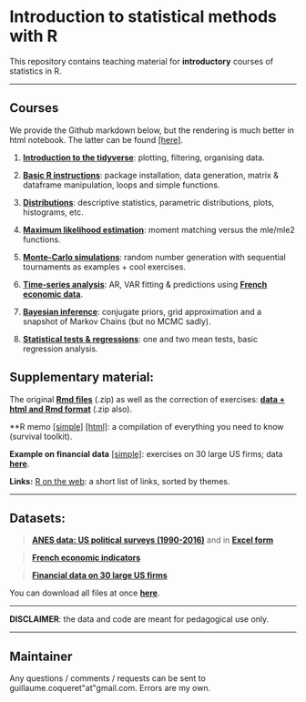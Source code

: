 Introduction to statistical methods with R
================
This repository contains teaching material for **introductory** courses of statistics in R.

------------------------------------------------------------------------


Courses
----

We provide the Github markdown below, but the rendering is much better in html notebook. The latter can be found  [[here]](https://www.gcoqueret.com/rstats.html).

1.  [**Introduction to the tidyverse**](https://github.com/shokru/rstats/blob/master/pages/S1_tidyverse.md): plotting, filtering, organising data.

2.   [**Basic R instructions**](https://github.com/shokru/rstats/blob/master/pages/S2_Basics.md): package installation, data generation, matrix & dataframe manipulation, loops and simple functions.

3.   [**Distributions**](https://github.com/shokru/rstats/blob/master/pages/S3_Distributions.md): descriptive statistics, parametric distributions, plots, histograms, etc.

4.   [**Maximum likelihood estimation**](https://github.com/shokru/rstats/blob/master/pages/S4_MLE.md): moment matching versus the mle/mle2 functions.

5.   [**Monte-Carlo simulations**](https://github.com/shokru/rstats/blob/master/pages/S5_MC.md): random number generation with sequential tournaments as examples + cool exercises.

6.   [**Time-series analysis**](https://github.com/shokru/rstats/blob/master/pages/S6_TS.md): AR, VAR fitting & predictions using **[French economic data](https://github.com/shokru/rstats/blob/master/data/economics.RData)**.

7.   [**Bayesian inference**](https://github.com/shokru/rstats/blob/master/pages/S7_Bayes.md): conjugate priors, grid approximation and a snapshot of Markov Chains (but no MCMC sadly).

8.   [**Statistical tests & regressions**](https://github.com/shokru/rstats/blob/master/pages/S8_Test.md): one and two mean tests, basic regression analysis.


Supplementary material:
----------

The original **[Rmd files](https://github.com/shokru/rstats/blob/master/material/all_Rmd.zip)** (.zip) as well as the correction of exercises: **[data + html and Rmd format](https://github.com/shokru/rstats/blob/master/material/Solution_files.zip)** (.zip also).

**R memo [[simple]](https://github.com/shokru/rstats/blob/master/pages/R_Memo.md) [[html]](https://htmlpreview.github.io/?https://github.com/shokru/rstats/blob/master/pages/R_Memo.nb.html): a compilation of everything you need to know (survival toolkit).

**Example on financial data** [[simple]](https://github.com/shokru/rstats/blob/master/pages/Fin_solutions.md): exercises on 30 large US firms; data **[here](https://github.com/shokru/rstats/blob/master/data/data.RData)**.

**Links:** [R on the web](https://github.com/shokru/rstats/blob/master/material/R_links.md): a short list of links, sorted by themes.  

------------------------------------------------------------------------


Datasets:
----------

> **[ANES data: US political surveys (1990-2016)](https://github.com/shokru/rstats/blob/master/data/anes.RData)** and in **[Excel form](https://github.com/shokru/rstats/blob/master/data/anes.xlsx)**

> **[French economic indicators](https://github.com/shokru/rstats/blob/master/data/economics.RData)**

> **[Financial data on 30 large US firms](https://github.com/shokru/rstats/blob/master/data/data.RData)**

You can download all files at once **[here](https://github.com/shokru/rstats/blob/master/data/all_files.zip)**.

------------------------------------------------------------------------

**DISCLAIMER**: the data and code are meant for pedagogical use only. 

------------------------------------------------------------------------



Maintainer
----------

Any questions / comments / requests can be sent to guillaume.coqueret"at"gmail.com. Errors are my own.
